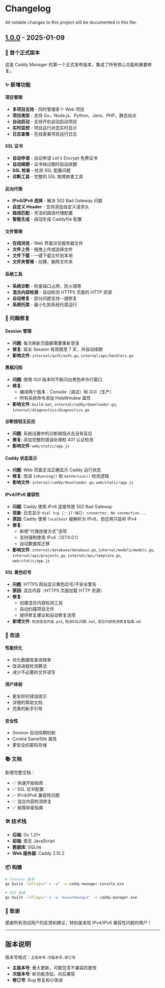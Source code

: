 # Changelog

All notable changes to this project will be documented in this file.

## [1.0.0] - 2025-01-09

### 🎉 首个正式版本

这是 Caddy Manager 的第一个正式发布版本，集成了所有核心功能和重要修复。

### ✨ 新增功能

#### 项目管理
- **多项目支持** - 同时管理多个 Web 项目
- **项目类型** - 支持 Go、Node.js、Python、Java、PHP、静态站点
- **自动启动** - 支持开机自动启动项目
- **实时监控** - 项目运行状态实时显示
- **日志查看** - 在线查看项目运行日志

#### SSL 证书
- **自动申请** - 自动申请 Let's Encrypt 免费证书
- **自动续期** - 证书快过期时自动续期
- **SSL 检查** - 检测 SSL 配置问题
- **诊断工具** - 完整的 SSL 故障排查工具

#### 反向代理
- **IPv4/IPv6 选择** - 解决 502 Bad Gateway 问题
- **自定义 Header** - 支持添加自定义请求头
- **路径匹配** - 灵活的路径代理配置
- **智能生成** - 自动生成 Caddyfile 配置

#### 文件管理
- **在线浏览** - Web 界面浏览服务器文件
- **文件上传** - 拖拽上传或选择文件
- **文件下载** - 一键下载文件到本地
- **文件夹管理** - 创建、删除文件夹

#### 系统工具
- **系统诊断** - 检查端口占用、防火墙等
- **混合内容检测** - 自动检测 HTTPS 页面的 HTTP 资源
- **自动修复** - 部分问题支持一键修复
- **系统托盘** - 最小化到系统托盘运行

### 🐛 问题修复

#### Session 管理
- **问题**: 每次刷新页面都需要重新登录
- **修复**: 延长 Session 有效期至 7 天，并自动续期
- **影响文件**: `internal/auth/auth.go`, `internal/api/handlers.go`

#### 黑框闪烁
- **问题**: 使用 GUI 版本时不断闪出黑色命令行窗口
- **修复**: 
  - 编译两个版本：Console（调试）和 GUI（生产）
  - 所有系统命令添加 HideWindow 属性
- **影响文件**: `build.bat`, `internal/caddy/downloader.go`, `internal/diagnostics/diagnostics.go`

#### 诊断按钮无反应
- **问题**: 系统设置中的诊断按钮点击没有反应
- **修复**: 添加完整的错误处理和 401 认证检测
- **影响文件**: `web/static/app.js`

#### Caddy 状态显示
- **问题**: Web 页面无法正确显示 Caddy 运行状态
- **修复**: 改进 `IsRunning()` 和 `GetVersion()` 检测逻辑
- **影响文件**: `internal/caddy/downloader.go`, `web/static/app.js`

#### IPv4/IPv6 兼容性
- **问题**: Caddy 使用 IPv6 连接导致 502 Bad Gateway
- **现象**: 日志显示 `dial tcp [::1]:端口: connectex: No connection...`
- **原因**: Caddy 使用 `localhost` 被解析为 IPv6，但应用只监听 IPv4
- **修复**: 
  - 新增"代理连接方式"选项
  - 支持强制使用 IPv4（127.0.0.1）
  - 自动数据库迁移
- **影响文件**: `internal/database/database.go`, `internal/models/models.go`, `internal/api/projects.go`, `internal/api/template.go`, `web/static/app.js`

#### SSL 黄色叹号
- **问题**: HTTPS 网站显示黄色叹号/不安全警告
- **原因**: 混合内容（HTTPS 页面加载 HTTP 资源）
- **修复**: 
  - 创建混合内容检测工具
  - 自动扫描项目文件
  - 提供修复建议和自动修复选项
- **新增文件**: `检测混合内容.ps1`, `检测SSL问题.bat`, `混合内容检测修复指南.md`

### 🔨 改进

#### 性能优化
- 优化数据库查询效率
- 改进进程检测算法
- 减少不必要的文件读写

#### 用户体验
- 更友好的错误提示
- 详细的帮助文档
- 完善的新手引导

#### 安全性
- Session 自动续期机制
- Cookie SameSite 属性
- 更安全的密码存储

### 📚 文档

新增完整文档：
- ✅ 快速开始指南
- ✅ SSL 证书配置
- ✅ IPv4/IPv6 兼容性问题
- ✅ 混合内容检测修复
- ✅ 故障排查指南

### 🛠️ 技术栈

- **后端**: Go 1.21+
- **前端**: 原生 JavaScript
- **数据库**: SQLite
- **Web 服务器**: Caddy 2.10.2

### 📦 构建

```bash
# Console 版本
go build -ldflags="-s -w" -o caddy-manager-console.exe

# GUI 版本
go build -ldflags="-s -w -H=windowsgui" -o caddy-manager.exe
```

### 🙏 致谢

感谢所有测试用户的反馈和建议，特别是发现 IPv4/IPv6 兼容性问题的用户！

---

## 版本说明

版本号格式：`主版本号.次版本号.修订号`

- **主版本号**: 重大更新，可能包含不兼容的更改
- **次版本号**: 新功能添加，向后兼容
- **修订号**: Bug 修复和小改进

[1.0.0]: https://github.com/10w-server/caddy-manager/releases/tag/v1.0.0
